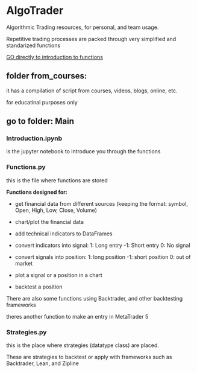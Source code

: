 # AlgoTrader
Algorithmic Trading resources, for personal, and team usage.

Repetitive trading processes are packed through very simplified and standarized functions

[GO directly to introduction to functions](https://github.com/juanvalenciaen/AlgoTrader/blob/master/Main/introduction.ipynb)

## folder from_courses:
it has a compilation of script from courses, videos, blogs, online, etc.

for educatinal purposes only

## go to folder: Main

### Introduction.ipynb

is the jupyter notebook to introduce you through the functions


### Functions.py
 this is the file where functions are stored
 
 
 **Functions designed for:**
 
 - get financial data from different sources (keeping the format: symbol, Open, High, Low, Close, Volume)
 
 - chart/plot the financial data
 
 - add technical indicators to DataFrames
 
 - convert indicators into signal:
   1: Long entry
  -1: Short entry
   0: No signal
   
  - convert signals into position:
    1: long position
    -1: short position
    0: out of market
    
   - plot a signal or a position in a chart
   
   - backtest a position
   
   
   There are also some functions using Backtrader, and other backtesting frameworks
   
   theres another function to make an entry in MetaTrader 5
   
 ### Strategies.py
 this is the place where strategies (datatype class)
 are placed. 
 
 These are strategies to backtest or apply with frameworks such as Backtrader, Lean, and Zipline
